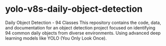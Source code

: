 # yolo-v8s-daily-object-detection
Daily Object Detection - 94 Classes This repository contains the code, data, and documentation for an object detection project focused on identifying 94 common daily objects from diverse environments. Using advanced deep learning models like YOLO (You Only Look Once).
